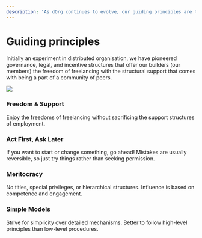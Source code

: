 ```yaml
---
description: 'As dOrg continues to evolve, our guiding principles are taking root.'
---
```


# Guiding principles

Initially an experiment in distributed organisation, we have pioneered governance, legal, and incentive structures that offer our builders \(our members\) the freedom of freelancing with the structural support that comes with being a part of a community of peers.

![](../.gitbook/assets/banyan.jpg)

### Freedom & Support

Enjoy the freedoms of freelancing without sacrificing the support structures of employment.

### Act First, Ask Later

If you want to start or change something, go ahead! Mistakes are usually reversible, so just try things rather than seeking permission.

### Meritocracy

No titles, special privileges, or hierarchical structures. Influence is based on competence and engagement.

### Simple Models

Strive for simplicity over detailed mechanisms. Better to follow high-level principles than low-level procedures.  


